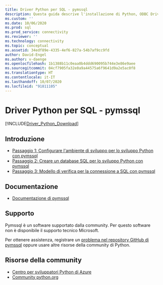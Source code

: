 ```yaml
---
title: Driver Python per SQL - pymssql
description: Questa guida descrive l'installazione di Python, ODBC Driver for SQL Server e pymssql. Il codice di esempio mostra come connettersi e interagire con un database SQL.
ms.custom: ''
ms.date: 10/06/2020
ms.prod: sql
ms.prod_service: connectivity
ms.reviewer: ''
ms.technology: connectivity
ms.topic: conceptual
ms.assetid: 34edf89e-4335-4ef6-827a-54b7af9cc9fd
author: David-Engel
ms.author: v-daenge
ms.openlocfilehash: 1b1388b11c0eaa0b4ddd690095b744e3e86e9aee
ms.sourcegitcommit: 04cf7905fa32e0a9a44575a6f9641d9a2e5ac0f8
ms.translationtype: HT
ms.contentlocale: it-IT
ms.lasthandoff: 10/07/2020
ms.locfileid: "91811105"
---
```

# <a name="python-sql-driver---pymssql"></a>Driver Python per SQL - pymssql

[!INCLUDE[Driver_Python_Download](../../../includes/driver_python_download.md)]

## <a name="get-started"></a>Introduzione

* [Passaggio 1: Configurare l'ambiente di sviluppo per lo sviluppo Python con pymssql](step-1-configure-development-environment-for-pymssql-python-development.md)  
* [Passaggio 2: Creare un database SQL per lo sviluppo Python con pymssql](step-2-create-a-sql-database-for-pymssql-python-development.md)  
* [Passaggio 3: Modello di verifica per la connessione a SQL con pymssql](step-3-proof-of-concept-connecting-to-sql-using-pymssql.md)  

## <a name="documentation"></a>Documentazione

* [Documentazione di pymssql](https://pypi.org/project/pymssql/)  

## <a name="support"></a>Supporto

Pymssql è un software supportato dalla community. Per questo software non è disponibile il supporto tecnico Microsoft.

Per ottenere assistenza, registrare un [problema nel repository GitHub di pymssql](https://github.com/pymssql/pymssql/issues) oppure usare altre risorse della community di Python.

## <a name="community-resources"></a>Risorse della community

* [Centro per sviluppatori Python di Azure](https://azure.microsoft.com/develop/python/)  
* [Community python.org](https://www.python.org/community/)  
